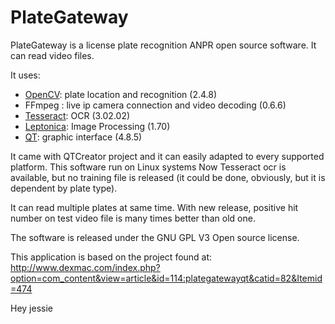 PlateGateway
============

PlateGateway is a license plate recognition ANPR open source software. It can read video files.

It uses:

- [OpenCV](http://www.opencv.org): plate location and recognition (2.4.8)
- FFmpeg : live ip camera connection and video decoding (0.6.6)
- [Tesseract](https://code.google.com/p/tesseract-ocr): OCR (3.02.02)
- [Leptonica](http://www.leptonica.com): Image Processing (1.70)
- [QT](http://qtcenter.org): graphic interface (4.8.5)

It came with QTCreator project and it can easily adapted to every supported platform. This software run on Linux systems Now Tesseract ocr is available, but no training file is released (it could be done, obviously, but it is dependent by plate type).

It can read multiple plates at same time. With new release, positive hit number on test video file is many times better than old one.

The software is released under the GNU GPL V3 Open source license.

This application is based on the project found at: http://www.dexmac.com/index.php?option=com_content&view=article&id=114:plategatewayqt&catid=82&Itemid=474

Hey jessie
